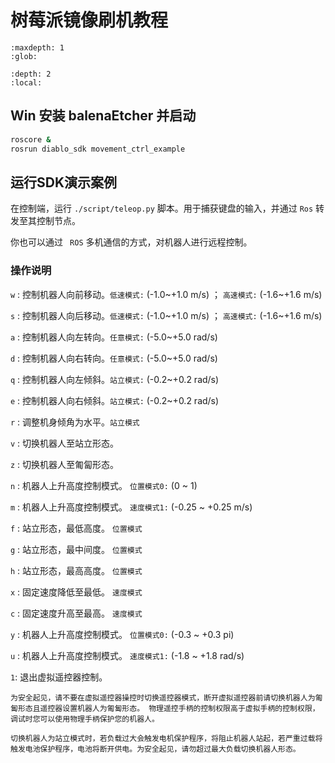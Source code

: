 # 树莓派镜像刷机教程

```{toctree}
:maxdepth: 1
:glob:
```


```{contents} 目录
:depth: 2
:local:
```

## Win 安装 balenaEtcher 并启动




```bash
roscore &
rosrun diablo_sdk movement_ctrl_example
```

## 运行SDK演示案例

在控制端，运行 `./script/teleop.py` 脚本。用于捕获键盘的输入，并通过 `Ros` 转发至其控制节点。

你也可以通过 ` ROS` 多机通信的方式，对机器人进行远程控制。

### 操作说明

 `w` : 控制机器人向前移动。`低速模式:` (-1.0~+1.0 m/s)  ； `高速模式:` (-1.6~+1.6 m/s)  
 
 `s` : 控制机器人向后移动。`低速模式:` (-1.0~+1.0 m/s)  ； `高速模式:` (-1.6~+1.6 m/s)  
 
 `a` : 控制机器人向左转向。`任意模式:` (-5.0~+5.0 rad/s)
 
 `d` : 控制机器人向右转向。`任意模式:` (-5.0~+5.0 rad/s)
 
 `q` : 控制机器人向左倾斜。`站立模式:` (-0.2~+0.2 rad/s)
 
 `e` : 控制机器人向右倾斜。`站立模式:` (-0.2~+0.2 rad/s)
 
 `r` : 调整机身倾角为水平。`站立模式` 
 
 `v` : 切换机器人至站立形态。  
 
 `z` : 切换机器人至匍匐形态。  
 
 `n` : 机器人上升高度控制模式。 `位置模式0:` (0 ~ 1)
 
 `m` : 机器人上升高度控制模式。 `速度模式1:` (-0.25 ~ +0.25 m/s) 
 
 `f` : 站立形态，最低高度。 `位置模式` 

 `g` : 站立形态，最中间度。 `位置模式` 

 `h` : 站立形态，最高高度。 `位置模式` 

 `x` : 固定速度降低至最低。 `速度模式` 

 `c` : 固定速度升高至最高。 `速度模式` 

 `y` : 机器人上升高度控制模式。 `位置模式0:` (-0.3 ~ +0.3 pi) 
 
 `u` : 机器人上升高度控制模式。 `速度模式1:` (-1.8 ~ +1.8 rad/s) 

 `1`: 退出虚拟遥控器控制。

```{note}
为安全起见，请不要在虚拟遥控器操控时切换遥控器模式，断开虚拟遥控器前请切换机器人为匍匐形态且遥控器设置机器人为匍匐形态。 物理遥控手柄的控制权限高于虚拟手柄的控制权限，调试时您可以使用物理手柄保护您的机器人。
```

```{warning}
切换机器人为站立模式时，若负载过大会触发电机保护程序，将阻止机器人站起，若严重过载将触发电池保护程序，电池将断开供电。为安全起见，请勿超过最大负载切换机器人形态。
```



